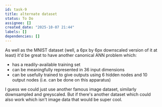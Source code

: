 ```yaml
---
id: task-9
title: alternate dataset
status: To Do
assignee: []
created_date: "2025-10-07 21:44"
labels: []
dependencies: []
---
```


As well as the MNIST dataset (well, a 6px by 6px downscaled version of it at
least) it'd be great to have another canonical ANN problem which:

- has a readily-available training set
- can be meaningfully represented in 36 input dimensions
- can be usefully trained to give outputs using 6 hidden nodes and 10 output
  nodes (i.e. can be done on this apparatus)

I guess we could just use another famous image dataset, similarly downsampled
and greyscaled. But if there's another dataset which could also work which isn't
image data that would be super cool.

